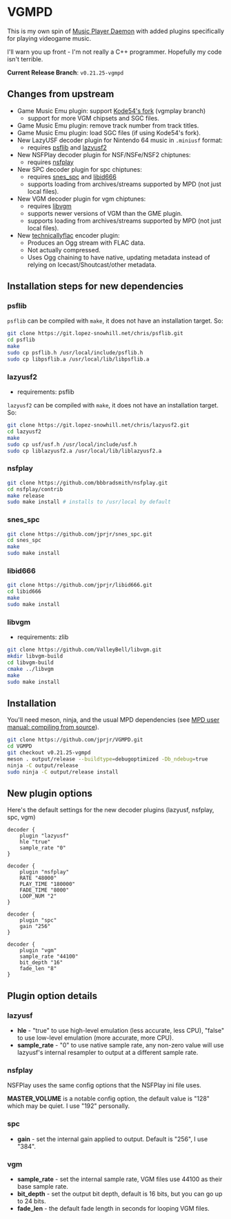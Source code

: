 # VGMPD

This is my own spin of [Music Player Daemon](https://github.com/MusicPlayerDaemon/MPD/releases)
with added plugins specifically for playing videogame music.

I'll warn you up front - I'm not really a C++ programmer. Hopefully
my code isn't terrible.

**Current Release Branch**: `v0.21.25-vgmpd`

## Changes from upstream

* Game Music Emu plugin: support [Kode54's fork](https://git.lopez-snowhill.net/chris/game_music_emu) (vgmplay branch)
    * support for more VGM chipsets and SGC files.
* Game Music Emu plugin: remove track number from track titles.
* Game Music Emu plugin: load SGC files (if using Kode54's fork).
* New LazyUSF decoder plugin for Nintendo 64 music in `.miniusf` format:
    * requires [psflib](https://git.lopez-snowhill.net/chris/psflib) and [lazyusf2](https://git.lopez-snowhill.net/chris/lazyusf2)
* New NSFPlay decoder plugin for NSF/NSFe/NSF2 chiptunes:
    * requires [nsfplay](https://github.com/bbbradsmith/nsfplay)
* New SPC decoder plugin for spc chiptunes:
    * requires [snes_spc](https://github.com/jprjr/snes_spc.git) and [libid666](https://github.com/jprjr/libid666)
    * supports loading from archives/streams supported by MPD (not just local files).
* New VGM decoder plugin for vgm chiptunes:
    * requires [libvgm](https://github.com/ValleyBell/libvgm)
    * supports newer versions of VGM than the GME plugin.
    * supports loading from archives/streams supported by MPD (not just local files).
* New [technicallyflac](https://github.com/jprjr/technicallyflac) encoder plugin:
    * Produces an Ogg stream with FLAC data.
    * Not actually compressed.
    * Uses Ogg chaining to have native, updating metadata instead of relying on Icecast/Shoutcast/other metadata.

## Installation steps for new dependencies

### psflib

`psflib` can be compiled with `make`, it does not have an installation target. So:

```bash
git clone https://git.lopez-snowhill.net/chris/psflib.git
cd psflib
make
sudo cp psflib.h /usr/local/include/psflib.h
sudo cp libpsflib.a /usr/local/lib/libpsflib.a
```

### lazyusf2

* requirements: psflib

`lazyusf2` can be compiled with `make`, it does not have an installation target. So:

```bash
git clone https://git.lopez-snowhill.net/chris/lazyusf2.git
cd lazyusf2
make
sudo cp usf/usf.h /usr/local/include/usf.h
sudo cp liblazyusf2.a /usr/local/lib/liblazyusf2.a
```

### nsfplay

```bash
git clone https://github.com/bbbradsmith/nsfplay.git
cd nsfplay/contrib
make release
sudo make install # installs to /usr/local by default
```

### snes_spc

```bash
git clone https://github.com/jprjr/snes_spc.git
cd snes_spc
make
sudo make install
```

### libid666

```bash
git clone https://github.com/jprjr/libid666.git
cd libid666
make
sudo make install
```

### libvgm

* requirements: zlib

```bash
git clone https://github.com/ValleyBell/libvgm.git
mkdir libvgm-build
cd libvgm-build
cmake ../libvgm
make
sudo make install
```

## Installation

You'll need meson, ninja, and the usual MPD dependencies (see [MPD user manual: compiling from source](https://www.musicpd.org/doc/html/user.html#compiling-from-source)).

```bash
git clone https://github.com/jprjr/VGMPD.git
cd VGMPD
git checkout v0.21.25-vgmpd
meson . output/release --buildtype=debugoptimized -Db_ndebug=true
ninja -C output/release
sudo ninja -C output/release install
```


## New plugin options

Here's the default settings for the new decoder plugins (lazyusf, nsfplay, spc, vgm)


```
decoder {
    plugin "lazyusf"
    hle "true"
    sample_rate "0"
}

decoder {
    plugin "nsfplay"
    RATE "48000"
    PLAY_TIME "180000"
    FADE_TIME "8000"
    LOOP_NUM "2"
}

decoder {
    plugin "spc"
    gain "256"
}

decoder {
    plugin "vgm"
    sample_rate "44100"
    bit_depth "16"
    fade_len "8"
}
```

## Plugin option details

### lazyusf

* **hle** - "true" to use high-level emulation (less accurate, less CPU), "false" to use low-level emulation (more accurate, more CPU).
* **sample_rate** - "0" to use native sample rate, any non-zero value will use lazyusf's internal resampler to output at a different sample rate.

### nsfplay

NSFPlay uses the same config options that the NSFPlay ini file uses.

**MASTER_VOLUME** is a notable config option, the default value is "128" which may be quiet. I use "192" personally.

### spc

* **gain** - set the internal gain applied to output. Default is "256", I use "384".

### vgm
* **sample_rate** - set the internal sample rate, VGM files use 44100 as their base sample rate.
* **bit_depth** - set the output bit depth, default is 16 bits, but you can go up to 24 bits.
* **fade_len** - the default fade length in seconds for looping VGM files.

